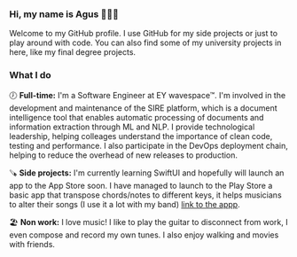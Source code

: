 ### Hi, my name is Agus 👨🏽‍💻

Welcome to my GitHub profile. I use GitHub for my side projects or just to play around with code. You can also find some of my university projects in here, like my final degree projects.

### What I do
🕖 **Full-time:** I'm a Software Engineer at EY wavespace™. I'm involved in the development and maintenance of the SIRE platform, which is a document intelligence tool that enables automatic processing of documents and information extraction through ML and NLP. I provide technological leadership, helping colleages understand the importance of clean code, testing and performance. I also participate in the DevOps deployment chain, helping to reduce the overhead of new releases to production.

🪚 **Side projects:** I'm currently learning SwiftUI and hopefully will launch an app to the App Store soon. I have managed to launch to the Play Store a basic app that transpose chords/notes to different keys, it helps musicians to alter their songs (I use it a lot with my band) [link to the appp](https://play.google.com/store/apps/details?id=es.esy.agvs.everynote). 

🏖 **Non work:** I love music! I like to play the guitar to disconnect from work, I even compose and record my own tunes. I also enjoy walking and movies with friends. 
